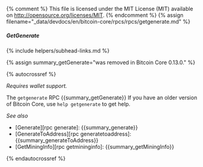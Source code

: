 {% comment %}
This file is licensed under the MIT License (MIT) available on
http://opensource.org/licenses/MIT.
{% endcomment %}
{% assign filename="_data/devdocs/en/bitcoin-core/rpcs/rpcs/getgenerate.md" %}

##### GetGenerate
{% include helpers/subhead-links.md %}

{% assign summary_getGenerate="was removed in Bitcoin Core 0.13.0." %}

{% autocrossref %}

*Requires wallet support.*

The `getgenerate` RPC {{summary_getGenerate}} If you have an older
version of Bitcoin Core, use `help getgenerate` to get help.

*See also*

* [Generate][rpc generate]: {{summary_generate}}
* [GenerateToAddress][rpc generatetoaddress]: {{summary_generateToAddress}}
* [GetMiningInfo][rpc getmininginfo]: {{summary_getMiningInfo}}


{% endautocrossref %}

